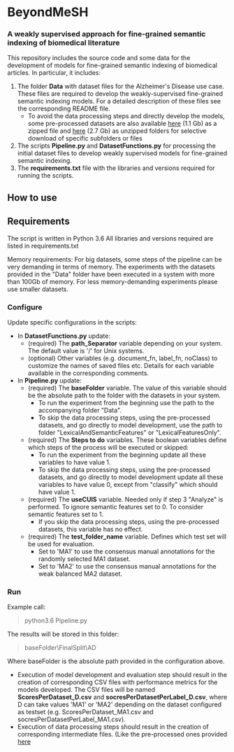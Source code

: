 # BeyondMeSH
### A weakly supervised approach for fine-grained semantic indexing of biomedical literature

This repository includes the source code and some data for the development of models for fine-grained semantic indexing of biomedical articles.
In particular, it includes:
1. The folder **Data** with dataset files for the Alzheimer's Disease use case. These files are required to develop the weakly-supervised fine-grained semantic indexing models. For a detailed description of these files see the corresponding README file.
    * To avoid the data processing steps and directly develop the models, some pre-processed datasets are also available [here](https://owncloud.skel.iit.demokritos.gr/index.php/s/UkxtpqeCuZjsXld) (1.1 Gb) as a zipped file and [here](https://owncloud.skel.iit.demokritos.gr/index.php/s/UKy3DZjTzuk8xUn) (2.7 Gb) as unzipped folders for selective download of specific subfolders or files
2. The scripts **Pipeline.py** and **DatasetFunctions.py** for processing the initial dataset files to develop weakly supervised models for fine-grained semantic indexing. 
3. The **requirements.txt** file with the libraries and versions required for running the scripts.

## How to use

## Requirements
The script is written in Python 3.6
All libraries and versions required are listed in requirements.txt

Memory requirements: For big datasets, some steps of the pipeline can be very demanding in terms of memory. The experiments with the datasets provided in the "Data" folder have been executed in a system with more than 100Gb of memory. For less memory-demanding experiments please use smaller datasets.

### Configure
 Update specific configurations in the scripts:
 * In **DatasetFunctions.py** update:
    * (required) The **path_Separator** variable depending on your system. The default value is '/' for Unix systems.
    * (optional) Other variables (e.g. document_fn, label_fn, noClass) to customize the names of saved files etc. Details for each variable available in the corresponding comments.
 * In **Pipeline.py** update:
    * (required) The **baseFolder** variable. The value of this variable should be the absolute path to the folder with the datasets in your system. 
        * To run the experiment from the beginning use the path to the accompanying folder "Data". 
        * To skip the data processing steps, using the pre-processed datasets, and go directly to model development, use the path to folder "LexicalAndSemanticFeatures" or "LexicalFeaturesOnly".
    * (required) The **Steps to do** variables. These boolean variables define which steps of the process will be executed or skipped:
        * To run the experiment from the beginning update all these variables to have value 1.
        * To skip the data processing steps, using the pre-processed datasets, and go directly to model development update all these variables to have value 0, except from "classify" which should have value 1.
    * (required) The **useCUIS** variable. Needed only if step 3 "Analyze" is performed. To ignore semantic features set to 0. To consider semantic features set to 1. 
        * If you skip the data processing steps, using the pre-processed datasets, this variable has no effect. 
    * (required) The **test_folder_name** variable. Defines which test set will be used for evaluation. 
        * Set to 'MA1' to use the consensus manual annotations for the randomly selected MA1 dataset.        
        * Set to 'MA2' to use the consensus manual annotations for the weak balanced MA2 dataset.
        
### Run

Example call:

> python3.6 Pipeline.py

The results will be stored in this folder: 

> baseFolder\FinalSplit\AD

Where baseFolder is the absolute path provided in the configuration above.

* Execution of model development and evaluation step should result in the creation of corresponding CSV files with performance metrics for the models developed. The CSV files will be named **ScoresPerDataset_D.csv** and **socresPerDatasetPerLabel_D.csv**, where D can take values 'MA1' or 'MA2' depending on the dataset configured as testset (e.g. ScoresPerDataset_MA1.csv and socresPerDatasetPerLabel_MA1.csv). 
* Execution of data processing steps should result in the creation of corresponding intermediate files. (Like the pre-processed ones provided [here](https://owncloud.skel.iit.demokritos.gr/index.php/s/UKy3DZjTzuk8xUn)
